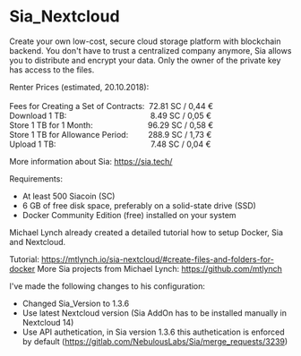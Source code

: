 # Sia_Nextcloud

Create your own low-cost, secure cloud storage platform with blockchain backend.
You don't have to trust a centralized company anymore, Sia allows you to distribute and encrypt your data. Only the owner of the private key has access to the files.

  Renter Prices (estimated, 20.10.2018):<br><br>
  Fees for Creating a Set of Contracts:   &nbsp;72.81 SC / 0,44 € <br>
  Download 1 TB:     &nbsp;&nbsp;&nbsp;&nbsp;&nbsp;&nbsp;&nbsp;&nbsp;&nbsp;&nbsp;&nbsp;&nbsp;&nbsp;&nbsp;&nbsp;&nbsp;&nbsp;&nbsp;&nbsp;&nbsp;&nbsp;&nbsp;&nbsp;&nbsp;&nbsp;&nbsp;&nbsp;&nbsp;&nbsp;&nbsp;&nbsp;&nbsp;&nbsp;&nbsp;&nbsp;&nbsp;     8.49 SC / 0,05 € <br>
  Store 1 TB for 1 Month:&nbsp;&nbsp;&nbsp;&nbsp;&nbsp;&nbsp;&nbsp;&nbsp;&nbsp;&nbsp;&nbsp;&nbsp;&nbsp;&nbsp;&nbsp;&nbsp;&nbsp;&nbsp;&nbsp;&nbsp;&nbsp;&nbsp;&nbsp;&nbsp;&nbsp;96.29 SC / 0,58 € <br>
  Store 1 TB for Allowance Period:&nbsp;&nbsp;&nbsp;&nbsp;&nbsp;&nbsp;&nbsp;&nbsp;&nbsp;288.9 SC / 1,73 € <br>
  Upload 1 TB:&nbsp;&nbsp;&nbsp;&nbsp;&nbsp;&nbsp;&nbsp;&nbsp;&nbsp;&nbsp;&nbsp;&nbsp;&nbsp;&nbsp;&nbsp;&nbsp;&nbsp;&nbsp;&nbsp;&nbsp;&nbsp;&nbsp;&nbsp;&nbsp;&nbsp;&nbsp;&nbsp;&nbsp;&nbsp;&nbsp;&nbsp;&nbsp;&nbsp;&nbsp;&nbsp;&nbsp;&nbsp;&nbsp;&nbsp;&nbsp;&nbsp;&nbsp; 7.48 SC / 0,04 € <br>

More information about Sia: https://sia.tech/

Requirements:

- At least 500 Siacoin (SC)
- 6 GB of free disk space, preferably on a solid-state drive (SSD)
- Docker Community Edition (free) installed on your system


Michael Lynch already created a detailed tutorial how to setup Docker, Sia and Nextcloud.

Tutorial: https://mtlynch.io/sia-nextcloud/#create-files-and-folders-for-docker
More Sia projects from Michael Lynch: https://github.com/mtlynch

I've made the following changes to his configuration:

- Changed Sia_Version to 1.3.6
- Use latest Nextcloud version (Sia AddOn has to be installed manually in Nextcloud 14)
- Use API authetication, in Sia version 1.3.6 this authetication is enforced by default (https://gitlab.com/NebulousLabs/Sia/merge_requests/3239)
